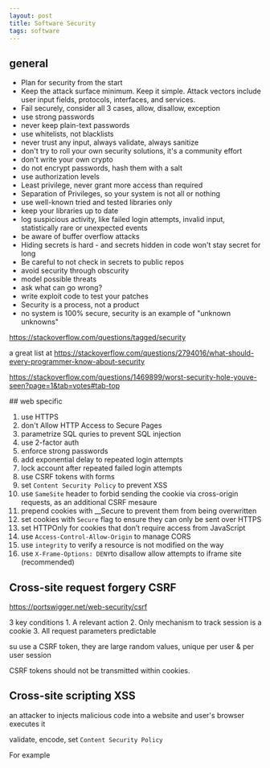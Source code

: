 ```yaml
---
layout: post
title: Software Security 
tags: software
--- 
```

## general 

* Plan for security from the start
* Keep the attack surface minimum. Keep it simple. Attack vectors include user input fields, protocols, interfaces, and services.
* Fail securely, consider all 3 cases, allow, disallow, exception 
* use strong passwords
* never keep plain-text passwords
* use whitelists, not blacklists 
* never trust any input, always validate, always sanitize
* don't try to roll your own security solutions, it's a community effort 
* don't write your own crypto
* do not encrypt passwords, hash them with a salt 
* use authorization levels
* Least privilege, never grant more access than required
* Separation of Privileges, so your system is not all or nothing
* use well-known tried and tested libraries only
* keep your libraries up to date 
* log suspicious activity, like failed login attempts, invalid input, statistically rare or unexpected events 
* be aware of buffer overflow attacks 
* Hiding secrets is hard - and secrets hidden in code won't stay secret for long
* Be careful to not check in secrets to public repos
* avoid security through obscurity 
* model possible threats
* ask what can go wrong? 
* write exploit code to test your patches 
* Security is a process, not a product
* no system is 100% secure, security is an example of "unknown unknowns"

https://stackoverflow.com/questions/tagged/security

a great list at https://stackoverflow.com/questions/2794016/what-should-every-programmer-know-about-security


https://stackoverflow.com/questions/1469899/worst-security-hole-youve-seen?page=1&tab=votes#tab-top

## web specific  

1. use HTTPS 
2. don't Allow HTTP Access to Secure Pages
3. parametrize SQL quries to prevent SQL injection
4.  use 2-factor auth 
5.  enforce strong passwords
6.  add exponential delay to repeated login attempts
7.  lock account after repeated failed login attempts 
8.  use CSRF tokens with forms
9.  set `Content Security Policy` to prevent XSS 
10. use `SameSite` header to forbid sending the cookie via cross-origin requests, as an additional CSRF mesaure
11. prepend cookies with __Secure to prevent them from being overwritten 
12. set cookies with `Secure` flag to ensure they can only be sent over HTTPS 
13. set HTTPOnly for cookies that don’t require access from JavaScript
14. use `Access-Control-Allow-Origin` to manage CORS 
15. use `integrity` to verify a resource is not modified on the way
16. use `X-Frame-Options: DENY`to disallow allow attempts to iframe site (recommended)
 

## Cross-site request forgery CSRF 

https://portswigger.net/web-security/csrf

3 key conditions
    1. A relevant action
    2. Only mechanism to track session is a cookie
    3. All request parameters predictable 

su use a CSRF token, they are large random values, unique per user & per user session

CSRF tokens should not be transmitted within cookies.


## Cross-site scripting XSS 

an attacker to injects malicious code into a website and user's browser executes it 

validate, encode, set `Content Security Policy`

For example <script> would be returned as &lt;script&gt;

## Content Security Policy

when a webserver adds a CSP response header, the browser will run only allow the white-listed scripts and assets 

Disabling inline JavaScript means that all JavaScript must be loaded from script src tags 

By using CSP to disable inline JavaScript, you can effectively eliminate almost all XSS attacks against your site.

```bash
# Disable unsafe inline/eval and plugins, only load scripts and stylesheets from same origin, fonts from google,
# and images from same origin and imgur. Sites should aim for policies like this.
Content-Security-Policy: default-src 'none'; font-src 'https://fonts.googleapis.com';
			 img-src 'self' https://i.imgur.com; object-src 'none'; script-src 'self'; style-src 'self'
```

## Cross-origin Resource Sharing (CORS)

https://developer.mozilla.org/en-US/docs/Web/HTTP/CORS

an origin is a tuple of protocol:host:port

`Access-Control-Allow-Origin: https://x.com:8081`  only the specified origin can access  
`Access-Control-Allow-Origin: *` every origin can access

by default, browser XMLHttpRequest or fetch APIs allows same-origin only 

if the request has implications for user data, it is first preflighted with HTTP OPTIONS header, only after the real request is sent 

## Cookies

All cookies must be set with the Secure flag, and set as restrictively as possible

Cookie names may be either be prepended with either __Secure- or __Host- to prevent cookies from being overwritten by insecure sources

* Use __Host- for all cookies needed only on a specific domain (no subdomains) where Path is set to /
* Secure: they should only be sent over HTTPS
* HttpOnly: Cookies that don’t require access from JavaScript should be set with the HttpOnly flag
* SameSite: Forbid sending the cookie via cross-origin requests (such as from <img> tags, etc.), as a strong anti-CSRF measure

```bash
Set-Cookie: __Host-BMOSESSIONID=YnVnemlsbGE=; Max-Age=2592000; Path=/; Secure; HttpOnly; SameSite=Strict
```